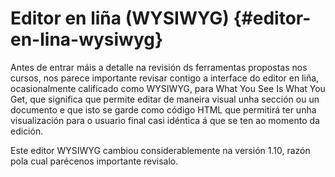 # Editor en liña (WYSIWYG) {#editor-en-lina-wysiwyg}

Antes de entrar máis a detalle na revisión ds ferramentas propostas nos cursos, nos parece importante revisar contigo a interface do editor en liña, ocasionalmente calificado como WYSIWYG, para What You See Is What You Get, que significa que permite editar de maneira visual unha sección ou un documento e que isto se garde como código HTML que permitirá ter unha visualización para o usuario final casi idéntica á que se ten ao momento da edición.

Este editor WYSIWYG cambiou considerablemente na versión 1.10, razón pola cual parécenos importante revisalo.